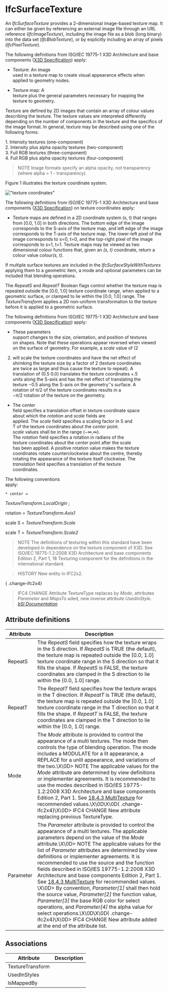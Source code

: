 IfcSurfaceTexture
=================
An _IfcSurfaceTexture_ provides a 2-dimensional image-based texture map. It
can either be given by referencing an external image file through an URL
reference (_IfcImageTexture_), including the image file as a blob (long
binary) into the data set (_IfcBlobTexture_), or by explicitly including an
array of pixels (_IfcPixelTexture_).  
  
The following definitions from ISO/IEC 19775-1 X3D Architecture and base
components ([X3D Specification](http://www.web3d.org/x3d/specifications/))
apply:  
  

  

  * Texture: An image  
used in a texture map to create visual appearance effects when  
applied to geometry nodes.

  

  * Texture map: A  
texture plus the general parameters necessary for mapping the  
texture to geometry.

  

  
Texture are defined by 2D images that contain an array of colour values
describing the texture. The texture values are interpreted differently
depending on the number of components in the texture and the specifics of the
image format. In general, texture may be described using one of the following
forms:  
  
1\. Intensity textures (one-component)  
2\. Intensity plus alpha opacity textures (two-component)  
3\. Full RGB textures (three-component)  
4\. Full RGB plus alpha opacity textures (four-component)  
  
> NOTE  Image formats specify an alpha opacity, not transparency (where alpha
> = 1 - transparency).  
>  
  
  
Figure 1 illustrates the texture coordinate system.  
  
!["texture coordinates"](../figures/ifcsurfacetexture_fig-1.png "Figure 1 --
Surface texture coordinates")  
  
The following definitions from ISO/IEC 19775-1 X3D Architecture and base
components ([X3D Specification](http://www.web3d.org/x3d/specifications/)) on
texture coordinates apply:  
  
* Texture maps are defined in a 2D coordinate system (s, t) that ranges from [0.0, 1.0] in both directions. The bottom edge of the image corresponds to the S-axis of the texture map, and left edge of the image corresponds to the T-axis of the texture map. The lower-left pixel of the image corresponds to s=0, t=0, and the top-right pixel of the image corresponds to s=1, t=1. Texture maps may be viewed as two dimensional colour functions that, given an _(s,  t)_ coordinate, return a colour value _colour(s,  t)_.  
  
If multiple surface textures are included in the _IfcSurfaceStyleWithTextures_
applying them to a geometric item, a mode and optional parameters can be
included that blending operations.  
  
The _RepeatS_ and _RepeatT_ Boolean flags control whether the texture map is
repeated outside the [0.0, 1.0] texture coordinate range, when applied to a
geometric surface, or clamped to lie within the [0.0, 1.0] range. The
_TextureTransform_ applies a 2D non-uniform transformation to the texture
before it is applied to a geometric surface.  
  
The following definitions from ISO/IEC 19775-1 X3D Architecture and base
components ([X3D Specification](http://www.web3d.org/x3d/specifications/))
apply:  
  

  

  * These parameters  
support changes to the size, orientation, and position of textures  
on shapes. Note that these operations appear reversed when viewed  
on the surface of geometry. For example, a _scale_ value of (2  
2) will scale the texture coordinates and have the net effect of  
shrinking the texture size by a factor of 2 (texture coordinates  
are twice as large and thus cause the texture to repeat). A  
translation of (0.5 0.0) translates the texture coordinates +.5  
units along the S-axis and has the net effect of translating the  
texture −0.5 along the S-axis on the geometry''s surface. A  
rotation of π/2 of the texture coordinates results in a  
−π/2 rotation of the texture on the geometry.

  

  * The _center_  
field specifies a translation offset in texture coordinate space  
about which the _rotation_ and _scale_ fields are  
applied. The _scale_ field specifies a scaling factor in S and  
T of the texture coordinates about the _center_ point.  
 _scale_ values shall be in the range (−∞,∞).  
The _rotation_ field specifies a rotation in radians of the  
texture coordinates about the _center_ point after the scale  
has been applied. A positive rotation value makes the texture  
coordinates rotate counterclockwise about the centre, thereby  
rotating the appearance of the texture itself clockwise. The  
 _translation_ field specifies a translation of the texture  
coordinates.  
  
The following conventions  
apply:  
  

    * center =  
 _TextureTransform.LocalOrigin_ ;  
  
rotation = _TextureTransform.Axis1_  
  
scale S = _TextureTransform.Scale_  
  
scale T = _TextureTransform.Scale2_

  
  

  

  
> NOTE  The definitions of texturing within this standard have been developed
> in dependence on the texture component of X3D. See ISO/IEC 19775-1.2:2008
> X3D Architecture and base components Edition 2, Part 1, 18 Texturing
> component for the definitions in the international standard.  
  
> HISTORY  New entity in IFC2x2.  
  
{ .change-ifc2x4}  
> IFC4 CHANGE  Attribute TextureType replaces by _Mode_, attributes
> _Parameter_ and _MapsTo_ aded, new inverse attribute _UsedInStyle_.  
[ _bSI
Documentation_](https://standards.buildingsmart.org/IFC/DEV/IFC4_2/FINAL/HTML/schema/ifcpresentationappearanceresource/lexical/ifcsurfacetexture.htm)


Attribute definitions
---------------------
| Attribute   | Description                                                                                                                                                                                                                                                                                                                                                                                                                                                                                                                                                                                                                                                                                                                                                                                                                                                                                                                                                                      |
|-------------|----------------------------------------------------------------------------------------------------------------------------------------------------------------------------------------------------------------------------------------------------------------------------------------------------------------------------------------------------------------------------------------------------------------------------------------------------------------------------------------------------------------------------------------------------------------------------------------------------------------------------------------------------------------------------------------------------------------------------------------------------------------------------------------------------------------------------------------------------------------------------------------------------------------------------------------------------------------------------------|
| RepeatS     | The _RepeatS_ field specifies how the texture wraps in the S direction. If _RepeatS_ is TRUE (the default), the texture map is repeated outside the [0.0, 1.0] texture coordinate range in the S direction so that it fills the shape. If _RepeatS_ is FALSE, the texture coordinates are clamped in the S direction to lie within the [0.0, 1.0] range.                                                                                                                                                                                                                                                                                                                                                                                                                                                                                                                                                                                                                         |
| RepeatT     | The _RepeatT_ field specifies how the texture wraps in the T direction. If _RepeatT_ is TRUE (the default), the texture map is repeated outside the [0.0, 1.0] texture coordinate range in the T direction so that it fills the shape. If _RepeatT_ is FALSE, the texture coordinates are clamped in the T direction to lie within the [0.0, 1.0] range.                                                                                                                                                                                                                                                                                                                                                                                                                                                                                                                                                                                                                         |
| Mode        | The _Mode_ attribute is provided to control the appearance of a multi textures. The mode then controls the type of blending operation. The mode includes a MODULATE for a lit appearance, a REPLACE for a unlit appearance, and variations of the two.\X\0D> NOTE  The applicable values for the _Mode_ attribute are determined by view definitions or implementer agreements. It is recommended to use the modes described in ISO/IES 19775-1.2:2008 X3D Architecture and base components Edition 2, Part 1. See [18.4.3 MultiTexture](http://www.web3d.org/x3d/specifications/ISO-IEC-19775-1.2-X3D-AbstractSpecification/Part01/components/texturing.html#MultiTexture) for recommended values.\X\0D\X\0D{ .change-ifc2x4}\X\0D> IFC4 CHANGE  New attribute replacing previous TextureType.                                                                                                                                                                                  |
| Parameter   | The _Parameter_ attribute is provided to control the appearance of a multi textures. The applicable parameters depend on the value of the _Mode_ attribute.\X\0D> NOTE  The applicable values for the list of _Parameter_ attributes are determined by view definitions or implementer agreements. It is recommended to use the source and the function fields described in ISO/IES 19775-1.2:2008 X3D Architecture and base components Edition 2, Part 1. See [18.4.3 MultiTexture](http://www.web3d.org/x3d/specifications/ISO-IEC-19775-1.2-X3D-AbstractSpecification/Part01/components/texturing.html#MultiTexture) for recommended values. \X\0D> By convention, _Parameter[1]_ shall then hold the source value, _Parameter[2]_ the function value, _Parameter[3]_ the base RGB color for select operations, and _Parameter[4]_ the alpha value for select operations.\X\0D\X\0D{ .change-ifc2x4}\X\0D> IFC4 CHANGE  New attribute added at the end of the attribute list. |

Associations
------------
| Attribute        | Description   |
|------------------|---------------|
| TextureTransform |               |
| UsedInStyles     |               |
| IsMappedBy       |               |

